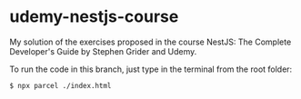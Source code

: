 # udemy-nestjs-course
My solution of the exercises proposed in the course NestJS: The Complete Developer's Guide by Stephen Grider and Udemy.

To run the code in this branch, just type in the terminal from the root folder:

```bash
$ npx parcel ./index.html
```